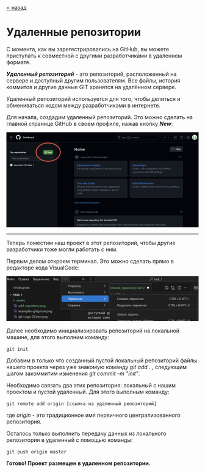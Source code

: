 [< назад](readme.md)

# Удаленные репозитории

С момента, как вы зарегестрировались на GitHub, вы можете приступать к совместной с другими разработчиками в удаленном формате. 

***Удаленный репозиторий*** - это репозиторий, расположенный на сервере и доступный другим пользователям. Все файлы, история коммитов и другие данные GIT хранятся на удалённом сервере.

Удаленный репозиторий используется для того, чтобы делиться и обмениваться кодом между разработчиками в интернете.

Для начала, создадим удаленный репозиторий. Это можно сделать на главной странице GitHub в своем профиле, нажав кнопку ***New***:

![add repository](/assets/add-repository.png)

---

Теперь поместим наш проект в этот репозиторий, чтобы другие разработчики тоже могли работать с ним. 

Первым делом откроем терминал. Это можно сделать прямо в редакторе кода VisualCode:

![open terminal](/assets/open-terminal.png)

Далее необходимо инициализировать репозиторий на локальной машине, для этого выполним команду:

```
git init
```

Добавим в только что созданный пустой локальный репозиторий файлы нашего проекта через уже знакомую команду *git add .* , следующим шагом закоммитим изменения *git commit -m "init"*.

Необходимо связать два этих репозитория: локальный с нашим проектом и пустой удаленный. Для этого выполным команду:

```
git remote add origin [ссылка на удаленный репозиторий]
```

где *origin* - это традиционное имя первичного централизованного репозитория.

Осталось только выполнить передачу данных из локального репозитория в удаленный с помощью команды: 

```
git push origin master
```

**Готово! Проект размещен в удаленном репозитории.**